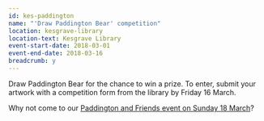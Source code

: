 ```yaml
---
id: kes-paddington
name: "'Draw Paddington Bear' competition"
location: kesgrave-library
location-text: Kesgrave Library
event-start-date: 2018-03-01
event-end-date: 2018-03-16
breadcrumb: y
---
```


Draw Paddington Bear for the chance to win a prize. To enter, submit your artwork with a competition form from the library by Friday 16 March.

Why not come to our [Paddington and Friends event on Sunday 18 March](/events/kesgrave-2018-03-18-paddington-and-friends/)?
